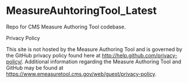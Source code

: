 MeasureAuhtoringTool_Latest
===========================

Repo for CMS Measure Authoring Tool codebase.

Privacy Policy

This site is not hosted by the Measure Authoring Tool and is governed by the GitHub privacy policy found here at http://help.github.com/privacy-policy/. Additional information regarding the Measure Authoring Tool and GitHub may be found at https://www.emeasuretool.cms.gov/web/guest/privacy-policy.
